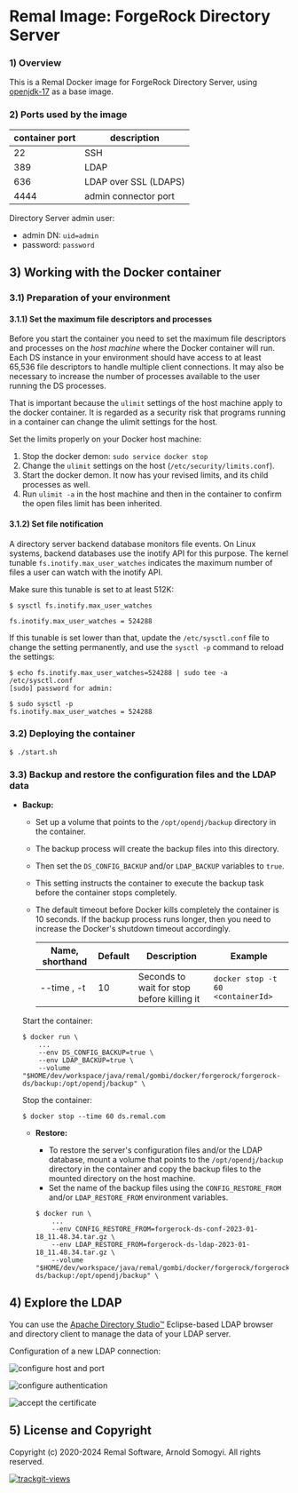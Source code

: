 # Remal Image: ForgeRock Directory Server

### 1) Overview
This is a Remal Docker image for ForgeRock Directory Server, using [openjdk-17](../../java/openjdk-17) as a base image.

### 2) Ports used by the image

| container port | description            |
|----------------|------------------------|
| 22             | SSH                    |
| 389            | LDAP                   |
| 636            | LDAP over SSL (LDAPS)  |
| 4444           | admin connector port   |

Directory Server admin user:
* admin DN: `uid=admin`
* password: `password`

## 3) Working with the Docker container
### 3.1) Preparation of your environment
#### 3.1.1) Set the maximum file descriptors and processes
Before you start the container you need to set the maximum file descriptors and processes on the _host machine_ where the Docker container will run.
Each DS instance in your environment should have access to at least 65,536 file descriptors to handle multiple client connections.
It may also be necessary to increase the number of processes available to the user running the DS processes.

That is important because the `ulimit` settings of the host machine apply to the docker container.
It is regarded as a security risk that programs running in a container can change the ulimit settings for the host.

Set the limits properly on your Docker host machine:

1. Stop the docker demon: `sudo service docker stop`
2. Change the `ulimit` settings on the host (`/etc/security/limits.conf`).
3. Start the docker demon. It now has your revised limits, and its child processes as well.
4. Run `ulimit -a` in the host machine and then in the container to confirm the open files limit has been inherited.

#### 3.1.2) Set file notification
A directory server backend database monitors file events.
On Linux systems, backend databases use the inotify API for this purpose.
The kernel tunable `fs.inotify.max_user_watches` indicates the maximum number of files a user can watch with the inotify API.

Make sure this tunable is set to at least 512K:
~~~
$ sysctl fs.inotify.max_user_watches

fs.inotify.max_user_watches = 524288
~~~
If this tunable is set lower than that, update the `/etc/sysctl.conf` file to change the setting permanently, and use the `sysctl -p` command to reload the settings:
~~~
$ echo fs.inotify.max_user_watches=524288 | sudo tee -a /etc/sysctl.conf
[sudo] password for admin:

$ sudo sysctl -p
fs.inotify.max_user_watches = 524288
~~~

### 3.2) Deploying the container
  ~~~
  $ ./start.sh
  ~~~

### 3.3) Backup and restore the configuration files and the LDAP data
* **Backup:**
  * Set up a volume that points to the `/opt/opendj/backup` directory in the container.
  * The backup process will create the backup files into this directory.
  * Then set the `DS_CONFIG_BACKUP` and/or `LDAP_BACKUP` variables to `true`.
  * This setting instructs the container to execute the backup task before the container stops completely.
  * The default timeout before Docker kills completely the container is 10 seconds.
    If the backup process runs longer, then you need to increase the Docker's shutdown timeout accordingly.

    | Name, shorthand | Default | Description                                | Example                           |
    |-----------------|---------|--------------------------------------------|-----------------------------------|
    | --time , -t     |  10     | Seconds to wait for stop before killing it | `docker stop -t 60 <containerId>` |

  Start the container:
  ~~~
  $ docker run \
      ...
      --env DS_CONFIG_BACKUP=true \
      --env LDAP_BACKUP=true \
      --volume "$HOME/dev/workspace/java/remal/gombi/docker/forgerock/forgerock-ds/backup:/opt/opendj/backup" \
  ~~~
  Stop the container:
  ~~~
  $ docker stop --time 60 ds.remal.com
  ~~~

    * **Restore:**
      * To restore the server's configuration files and/or the LDAP database, mount a volume that points to the `/opt/opendj/backup` directory in the container and copy the backup files to the mounted directory on the host machine.
      * Set the name of the backup files using the `CONFIG_RESTORE_FROM` and/or `LDAP_RESTORE_FROM` environment variables.

      ~~~
      $ docker run \
          ...
          --env CONFIG_RESTORE_FROM=forgerock-ds-conf-2023-01-18_11.48.34.tar.gz \
          --env LDAP_RESTORE_FROM=forgerock-ds-ldap-2023-01-18_11.48.34.tar.gz \
          --volume "$HOME/dev/workspace/java/remal/gombi/docker/forgerock/forgerock-ds/backup:/opt/opendj/backup" \
      ~~~

## 4) Explore the LDAP
You can use the [Apache Directory Studio™](https://directory.apache.org/studio) Eclipse-based LDAP browser and directory client to manage the data of your LDAP server.

Configuration of a new LDAP connection:

![configure host and port](docs/screenshots/apache-directory-studio-connect-1.png)

![configure authentication](docs/screenshots/apache-directory-studio-connect-2.png)

![accept the certificate](docs/screenshots/apache-directory-studio-connect-3.png)

## 5) License and Copyright
Copyright (c) 2020-2024 Remal Software, Arnold Somogyi. All rights reserved.

<a href="https://trackgit.com">
  <img src="https://us-central1-trackgit-analytics.cloudfunctions.net/token/ping/lcfhkdub7k2lpj33n2cl" alt="trackgit-views" />
</a>
